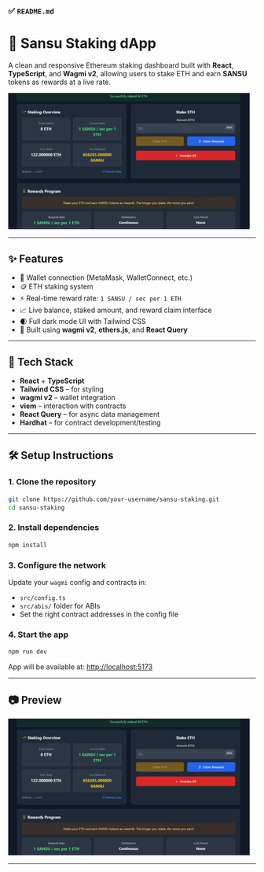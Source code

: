 
### ✅ `README.md`





# 🌾 Sansu Staking dApp

A clean and responsive Ethereum staking dashboard built with **React**, **TypeScript**, and **Wagmi v2**, allowing users to stake ETH and earn **SANSU** tokens as rewards at a live rate.

<img src="./preview.png" alt="Sansu Staking UI" width="800" />

---

## ✨ Features

- 🔐 Wallet connection (MetaMask, WalletConnect, etc.)
- 🪙 ETH staking system
- ⚡ Real-time reward rate: `1 SANSU / sec per 1 ETH`
- 📈 Live balance, staked amount, and reward claim interface
- 🌒 Full dark mode UI with Tailwind CSS
- 🔌 Built using **wagmi v2**, **ethers.js**, and **React Query**

---

## 🧠 Tech Stack

- **React** + **TypeScript**
- **Tailwind CSS** – for styling
- **wagmi v2** – wallet integration
- **viem** – interaction with contracts
- **React Query** – for async data management
- **Hardhat** – for contract development/testing

---

## 🛠 Setup Instructions

### 1. Clone the repository

```bash
git clone https://github.com/your-username/sansu-staking.git
cd sansu-staking
```

### 2. Install dependencies

```bash
npm install
```

### 3. Configure the network

Update your `wagmi` config and contracts in:

- `src/config.ts`
- `src/abis/` folder for ABIs
- Set the right contract addresses in the config file

### 4. Start the app

```bash
npm run dev
```

App will be available at: [http://localhost:5173](http://localhost:5173)

---

## 📷 Preview


<img src="./preview.png" alt="Sansu Staking UI" width="800" />


---

